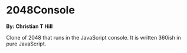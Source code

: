 2048Console
===========
**By: Christian T Hill**

Clone of 2048 that runs in the JavaScript console.
It is written 360ish in pure JavaScript.

